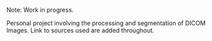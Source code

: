 Note: Work in progress.

Personal project involving the processing and segmentation of DICOM Images. 
Link to sources used are added throughout.



